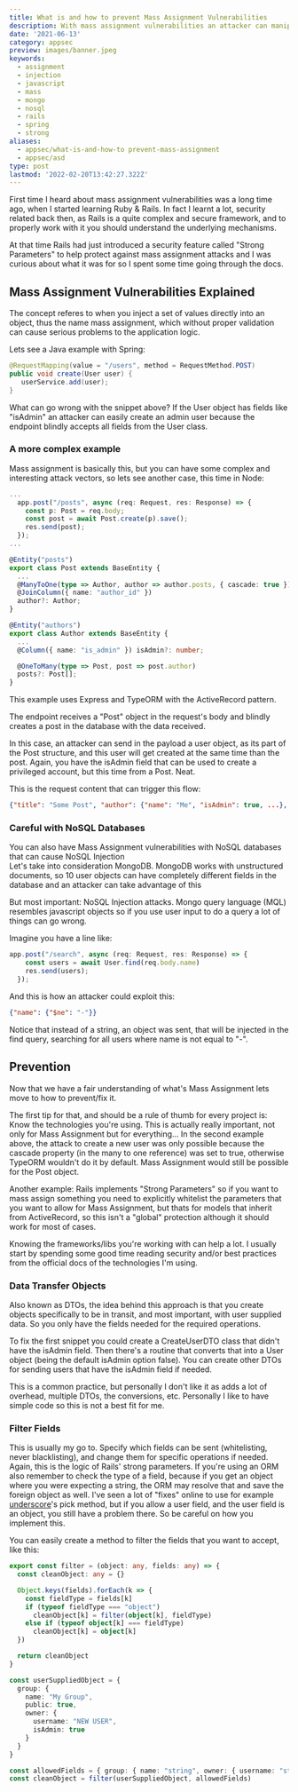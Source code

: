 ```yaml
---
title: What is and how to prevent Mass Assignment Vulnerabilities
description: With mass assignment vulnerabilities an attacker can manipulate data he doesn't have access to, sometimes to bypass permissions/validations
date: '2021-06-13'
category: appsec
preview: images/banner.jpeg
keywords:
  - assignment
  - injection
  - javascript
  - mass
  - mongo
  - nosql
  - rails
  - spring
  - strong
aliases:
  - appsec/what-is-and-how-to prevent-mass-assignment
  - appsec/asd
type: post
lastmod: '2022-02-20T13:42:27.322Z'
---
```


First time I heard about mass assignment vulnerabilities was a long time ago, when I started learning Ruby & Rails. In fact I learnt a lot, security related back then, as Rails is a quite complex and secure framework, and to properly work with it you should understand the underlying mechanisms.

At that time Rails had just introduced a security feature called "Strong Parameters" to help protect against mass assignment attacks and I was curious about what it was for so I spent some time going through the docs.

## Mass Assignment Vulnerabilities Explained

The concept referes to when you inject a set of values directly into an object, thus the name mass assignment, which without proper validation can cause serious problems to the application logic.

Lets see a Java example with Spring:

```java
@RequestMapping(value = "/users", method = RequestMethod.POST)
public void create(User user) {
   userService.add(user);
}
```

What can go wrong with the snippet above? If the User object has fields like "isAdmin" an attacker can easily create an admin user because the endpoint blindly accepts all fields from the User class.

### A more complex example

Mass assignment is basically this, but you can have some complex and interesting attack vectors, so lets see another case, this time in Node:

```ts
...
  app.post("/posts", async (req: Request, res: Response) => {
    const p: Post = req.body;
    const post = await Post.create(p).save();
    res.send(post);
  });
...

@Entity("posts")
export class Post extends BaseEntity {
  ...
  @ManyToOne(type => Author, author => author.posts, { cascade: true })
  @JoinColumn({ name: "author_id" })
  author?: Author;
}

@Entity("authors")
export class Author extends BaseEntity {
  ...
  @Column({ name: "is_admin" }) isAdmin?: number;

  @OneToMany(type => Post, post => post.author)
  posts?: Post[];
}
```

This example uses Express and TypeORM with the ActiveRecord pattern.

The endpoint receives a "Post" object in the request's body and blindly creates a post in the database with the data received.

In this case, an attacker can send in the payload a user object, as its part of the Post structure, and this user will get created at the same time than the post. Again, you have the isAdmin field that can be used to create a privileged account, but this time from a Post. Neat.

This is the request content that can trigger this flow:

```json
{"title": "Some Post", "author": {"name": "Me", "isAdmin": true, ...}, ...}
```

### Careful with NoSQL Databases

You can also have Mass Assignment vulnerabilities with NoSQL databases that can cause NoSQL Injection  
Let's take into consideration MongoDB. MongoDB works with unstructured documents, so 10 user objects can have completely different fields in the database and an attacker can take advantage of this

But most important: NoSQL Injection attacks. Mongo query language (MQL) resembles javascript objects so if you use user input to do a query a lot of things can go wrong.

Imagine you have a line like:

```ts
app.post("/search", async (req: Request, res: Response) => {
    const users = await User.find(req.body.name)
    res.send(users);
  });
```

And this is how an attacker could exploit this:

```json
{"name": {"$ne": "-"}}
```

Notice that instead of a string, an object was sent, that will be injected in the find query, searching for all users where name is not equal to "-".

## Prevention

Now that we have a fair understanding of what's Mass Assignment lets move to how to prevent/fix it.

The first tip for that, and should be a rule of thumb for every project is: Know the technologies you're using. This is actually really important, not only for Mass Assignment but for everything... In the second example above, the attack to create a new user was only possible because the cascade property (in the many to one reference) was set to true, otherwise TypeORM wouldn't do it by default. Mass Assignment would still be possible for the Post object.

Another example: Rails implements "Strong Parameters" so if you want to mass assign something you need to explicitly whitelist the parameters that you want to allow for Mass Assignment, but thats for models that inherit from ActiveRecord, so this isn't a "global" protection although it should work for most of cases.

Knowing the frameworks/libs you're working with can help a lot. I usually start by spending some good time reading security and/or best practices from the official docs of the technologies I'm using.

### Data Transfer Objects

Also known as DTOs, the idea behind this approach is that you create objects specifically to be in transit, and most important, with user supplied data. So you only have the fields needed for the required operations.

To fix the first snippet you could create a CreateUserDTO class that didn't have the isAdmin field. Then there's a routine that converts that into a User object (being the default isAdmin option false). You can create other DTOs for sending users that have the isAdmin field if needed.

This is a common practice, but personally I don't like it as adds a lot of overhead, multiple DTOs, the conversions, etc. Personally I like to have simple code so this is not a best fit for me.

### Filter Fields

This is usually my go to. Specify which fields can be sent (whitelisting, never blacklisting), and change them for specific operations if needed. Again, this is the logic of Rails' strong parameters. If you're using an ORM also remember to check the type of a field, because if you get an object where you were expecting a string, the ORM may resolve that and save the foreign object as well. I've seen a lot of "fixes" online to use for example [underscore](https://underscorejs.org/)'s pick method, but if you allow a user field, and the user field is an object, you still have a problem there. So be careful on how you implement this.

You can easily create a method to filter the fields that you want to accept, like this:

```ts
export const filter = (object: any, fields: any) => {
  const cleanObject: any = {}

  Object.keys(fields).forEach(k => {
    const fieldType = fields[k]
    if (typeof fieldType === "object")
      cleanObject[k] = filter(object[k], fieldType)
    else if (typeof object[k] === fieldType)
      cleanObject[k] = object[k]
  })

  return cleanObject
}

const userSuppliedObject = {
  group: {
    name: "My Group",
    public: true,
    owner: {
      username: "NEW USER",
      isAdmin: true
    }
  }
}

const allowedFields = { group: { name: "string", owner: { username: "string" } } };
const cleanObject = filter(userSuppliedObject, allowedFields)
```
